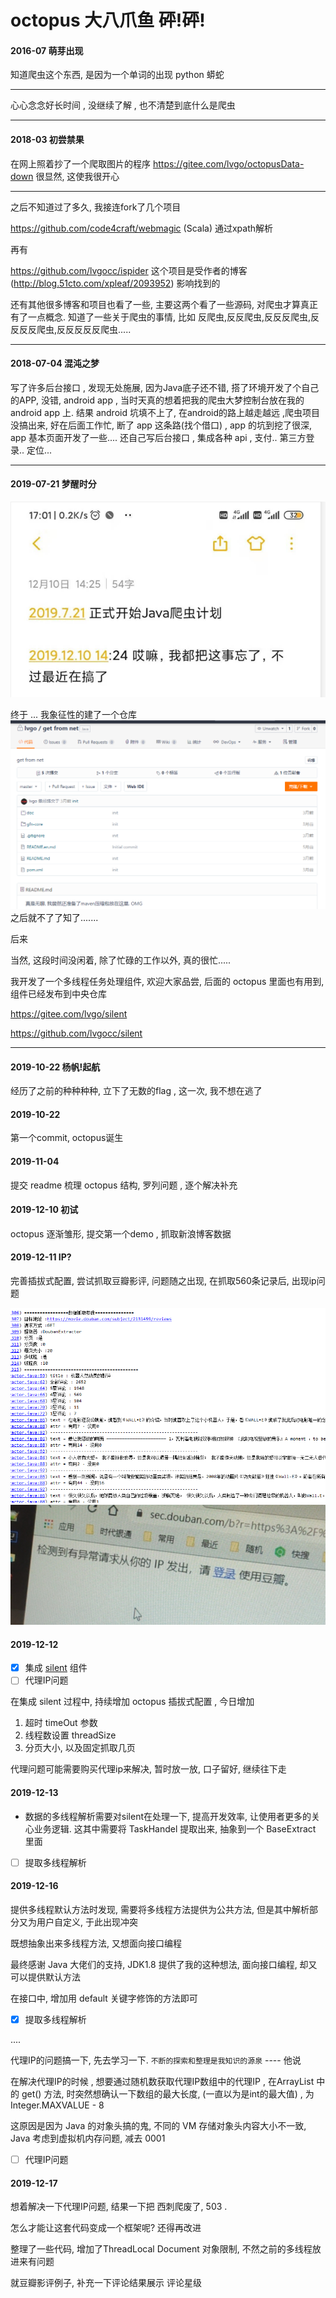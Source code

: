 
# octopus 大八爪鱼 砰!砰!

#### 2016-07 萌芽出现

知道爬虫这个东西, 是因为一个单词的出现 python 蟒蛇

---

心心念念好长时间 , 没继续了解 , 也不清楚到底什么是爬虫

---

#### 2018-03 初尝禁果

在网上照着抄了一个爬取图片的程序 https://gitee.com/lvgo/octopusData-down 很显然, 这使我很开心

---

之后不知道过了多久, 我接连fork了几个项目

https://github.com/code4craft/webmagic  (Scala) 通过xpath解析

再有

https://github.com/lvgocc/ispider 这个项目是受作者的博客 (http://blog.51cto.com/xpleaf/2093952) 影响找到的

还有其他很多博客和项目也看了一些, 主要这两个看了一些源码, 对爬虫才算真正有了一点概念. 知道了一些关于爬虫的事情, 比如 反爬虫,反反爬虫,反反反爬虫,反反反反爬虫,反反反反反爬虫.....

---

#### 2018-07-04 混沌之梦

写了许多后台接口 , 发现无处施展, 因为Java底子还不错, 搭了环境开发了个自己的APP, 没错, android app , 当时天真的想着把我的爬虫大梦控制台放在我的android app 上. 结果 android 坑填不上了, 在android的路上越走越远 ,爬虫项目没搞出来, 好在后面工作忙, 断了 app 这条路(找个借口) , app 的坑到挖了很深, app 基本页面开发了一些.... 还自己写后台接口 , 集成各种 api , 支付.. 第三方登录.. 定位...

---

#### 2019-07-21 梦醒时分

![](../media/0721.png) 


终于 ... 我象征性的建了一个仓库 
![](../media/getFromNet.png) 
之后就不了了知了.......

后来

当然, 这段时间没闲着, 除了忙碌的工作以外, 真的很忙.....

我开发了一个多线程任务处理组件, 欢迎大家品尝, 后面的 octopus 里面也有用到, 组件已经发布到中央仓库

https://gitee.com/lvgo/silent

https://github.com/lvgocc/silent

---

#### 2019-10-22 杨帆!起航

经历了之前的种种种种, 立下了无数的flag , 这一次, 我不想在逃了

#### 2019-10-22

第一个commit, octopus诞生

#### 2019-11-04

提交 readme 梳理 octopus 结构, 罗列问题 , 逐个解决补充

#### 2019-12-10 初试

octopus 逐渐雏形, 提交第一个demo , 抓取新浪博客数据

#### 2019-12-11 IP?

完善插拔式配置, 尝试抓取豆瓣影评, 问题随之出现, 在抓取560条记录后, 出现ip问题


![](../media/doubanComment.png) 
![](../media/doubanIP.jpg) 

#### 2019-12-12

- [X] 集成 [silent](https://github.com/lvgocc/silent) 组件
- [ ] 代理IP问题

在集成 silent 过程中, 持续增加 octopus 插拔式配置 , 今日增加
1. 超时 timeOut 参数
2. 线程数设置 threadSize
3. 分页大小, 以及固定抓取几页

代理问题可能需要购买代理ip来解决, 暂时放一放, 口子留好, 继续往下走


#### 2019-12-13

- 数据的多线程解析需要对silent在处理一下, 提高开发效率, 让使用者更多的关心业务逻辑.
这其中需要将 TaskHandel 提取出来, 抽象到一个 BaseExtract 里面

- [ ] 提取多线程解析


#### 2019-12-16

提供多线程默认方法时发现, 需要将多线程方法提供为公共方法, 但是其中解析部分又为用户自定义, 于此出现冲突

既想抽象出来多线程方法, 又想面向接口编程

最终感谢 Java 大佬们的支持, JDK1.8 提供了我的这种想法, 面向接口编程, 却又可以提供默认方法

在接口中, 增加用 default 关键字修饰的方法即可

- [X] 提取多线程解析


....

代理IP的问题搞一下, 先去学习一下. ``不断的探索和整理是我知识的源泉`` ---- 他说


在解决代理IP的时候 , 想要通过随机数获取代理IP数组中的代理IP , 在ArrayList 中的 get() 方法, 时突然想确认一下数组的最大长度, (一直以为是int的最大值) , 为 Integer.MAXVALUE - 8

这原因是因为 Java 的对象头搞的鬼, 不同的 VM 存储对象头内容大小不一致, Java 考虑到虚拟机内存问题, 减去 0001 


- [ ] 代理IP问题



#### 2019-12-17

想着解决一下代理IP问题, 结果一下把 西刺爬废了, 503 . 

怎么才能让这套代码变成一个框架呢? 还得再改进

整理了一些代码, 增加了ThreadLocal Document 对象限制, 不然之前的多线程放进来有问题

就豆瓣影评例子, 补充一下评论结果展示 评论星级

